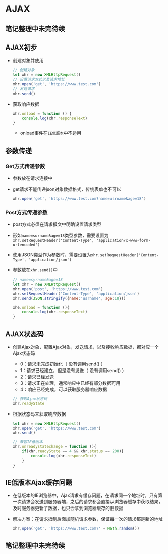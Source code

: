 

# AJAX

## 笔记整理中未完待续

## AJAX初步

- 创建对象并使用

  ```javascript
  // 创建对象
  let xhr = new XMLHttpRequest()
  // 设置请求方式以及请求地址
  xhr.open('get', 'https://www.test.com')
  // 发送请求
  xhr.send()
  ```

- 获取响应数据

  ```javascript
  xhr.onload = function () {
      console.log(xhr.responseText)
  }
  ```

  - onload事件在`IE低版本`中不适用

## 参数传递

### Get方式传递参数

- 参数放在请求连接中

- get请求不能传递json对象数据格式，传统表单也不可以

  ```javascript
  xhr.open('get', 'https://www.test.com?name=usrname&age=18')
  ```

### Post方式传递参数

- post方式必须在请求报文中明确设置请求类型

- 形如`name=surname&age=18`类型参数，需要设置为`xhr.setRequestHeader('Content-Type', 'application/x-www-form-urlencoded')`

- 使用JSON类型作为参数时，需要设置为`xhr.setRequestHeader('Content-Type', 'application/json')`

- 参数放在`xhr.send()`中

  ```javascript
  // name=syrname&age=18
  let xhr = new XMLHttpRequest()
  xhr.open('post', 'https://www.test.com')
  xhr.setRequestHeader('Content-Type', 'application/json')
  xhr.send(JSON.stringify({name:'usrname', age:18}))
  
  xhe.onload = function (){
      console.log(xhr.responseText)
  }
  ```

## AJAX状态码

- 创建Ajax对象，配置Ajax对象，发送请求，以及接收响应数据，都对应一个Ajax状态码

  - 0：请求未完成初始化（ 没有调用send() ）
  - 1：请求已经建立，但是没有发送（ 没有调用send() ）
  - 2：请求已经发送
  - 3：请求正在处理，通常响应中已经有部分数据可用
  - 4：响应已经完成，可以获取服务器响应数据

  ```javascript
  // 获取Ajax状态码
  xhr.readyState
  ```

- 根据状态码来获取响应数据

  ```javascript
  let xhr = new XMLHttpRequest()
  xhr.open('get', 'https://www.test.com')
  xhr.send()
  
  // 兼容IE低版本
  xhr.onreadystatechange = function (){
      if(xhr.readyState == 4 && xhr.status == 200){
          console.log(xhr.responseText)
      }
  }
  ```

## IE低版本Ajax缓存问题

- 在低版本的IE浏览器中，Ajax请求有缓存问题，在请求同一个地址时，只有第一次请求会发送到服务器端，之后的请求都会直接从浏览器缓存中获取结果，及时服务器更新了数据，也只会拿到浏览器缓存的旧数据

- 解决方案：在请求抵制后面加随机请求参数，保证每一次的请求都是新的地址

  ```javascript
  xhr,open('get', 'https://www.test.com?' + Math.random())
  ```

  

## 笔记整理中未完待续